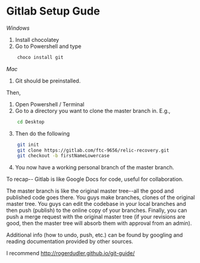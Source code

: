 # Gitlab Setup Gude

*Windows*
1. Install chocolatey
2. Go to Powershell and type 

```bash
    choco install git
```

*Mac*
1. Git should be preinstalled.

Then,
1. Open Powershell / Terminal
2. Go to a directory you want to clone the master branch in. E.g.,

```bash
    cd Desktop
```
3. Then do the following
 
```bash
    git init
    git clone https://gitlab.com/ftc-9656/relic-recovery.git
    git checkout -b firstNameLowercase
```
4. You now have a working personal branch of the master branch.

To recap--
Gitlab is like Google Docs for code, useful for collaboration.

The master branch is like the original master tree--all the good and published code goes there.
You guys make branches, clones of the original master tree. 
You guys can edit the codebase in your local branches and then push (publish) to the online copy 
of your branches. Finally, you can push a merge request with the original master tree 
(if your revisions are good, then the master tree will
absorb them with approval from an admin).

Additional info (how to undo, push, etc.) can be found by googling and reading documentation 
provided by other sources.

I recommend http://rogerdudler.github.io/git-guide/
    
